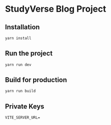 # StudyVerse Blog Project

## Installation

```sh
yarn install
```

## Run the project

```sh
yarn run dev
```

## Build for production

```sh
yarn run build
```

## Private Keys

```properties
VITE_SERVER_URL=
```
